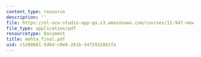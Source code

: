 ```yaml
---
content_type: resource
description: ''
file: https://ol-ocw-studio-app-qa.s3.amazonaws.com/courses/11-947-new-century-cities-real-estate-digital-technology-and-design-fall-2004/c52086015d6dc0e6261b54729328b1fa_mehta_final.pdf
file_type: application/pdf
resourcetype: Document
title: mehta_final.pdf
uid: c5208601-5d6d-c0e6-261b-54729328b1fa
---
```

